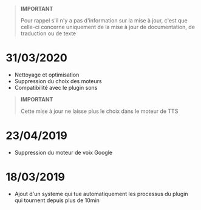>**IMPORTANT**
>
>Pour rappel s'il n'y a pas d'information sur la mise à jour, c'est que celle-ci concerne uniquement de la mise à jour de documentation, de traduction ou de texte

# 31/03/2020

- Nettoyage et optimisation
- Suppression du choix des moteurs
- Compatibilité avec le plugin sons

>**IMPORTANT**
>
>Cette mise à jour ne laisse plus le choix dans le moteur de TTS


# 23/04/2019

- Suppression du moteur de voix Google

# 18/03/2019

- Ajout d'un systeme qui tue automatiquement les processus du plugin qui tournent depuis plus de 10min
